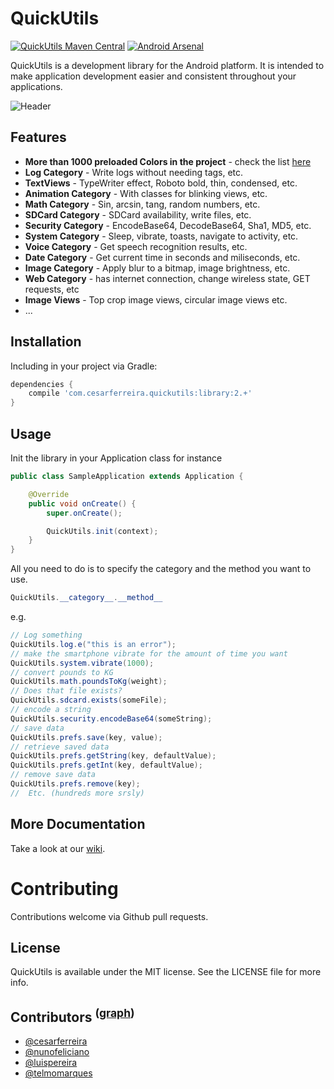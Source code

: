 QuickUtils  
============
[![QuickUtils Maven Central](http://img.shields.io/badge/QuickUtils%20Maven%20Central-0.2.0-brightgreen.svg?style=flat)](http://search.maven.org/#search%7Cga%7C1%7Cg%3A%22com.cesarferreira.quickutils%22) [![Android Arsenal](https://img.shields.io/badge/Android%20Arsenal-AndroidQuickUtils-brightgreen.svg?style=flat)](https://android-arsenal.com/details/1/870)

QuickUtils is a development library for the Android platform.
It is intended to make application development easier and consistent throughout your applications.


![Header](https://raw.github.com/cesarferreira/AndroidQuickUtils/master/images/header-crop.png)

## Features

- **More than 1000 preloaded Colors in the project** - check the list [here](https://github.com/cesarferreira/AndroidQuickUtils/wiki/Colors.xml)
- **Log Category** - Write logs without needing tags, etc.
- **TextViews** - TypeWriter effect, Roboto bold, thin, condensed, etc.
- **Animation Category** - With classes for blinking views, etc.
- **Math Category** - Sin, arcsin, tang, random numbers, etc.
- **SDCard Category** - SDCard availability, write files, etc.
- **Security Category** - EncodeBase64, DecodeBase64, Sha1, MD5, etc.
- **System Category** - Sleep, vibrate, toasts, navigate to activity, etc.
- **Voice Category** - Get speech recognition results, etc.
- **Date Category** - Get current time in seconds and miliseconds, etc.
- **Image Category** - Apply blur to a bitmap, image brightness, etc.
- **Web Category** - has internet connection, change wireless state, GET requests, etc
- **Image Views** - Top crop image views, circular image views etc.
- ...


## Installation

Including in your project via Gradle:

```groovy
dependencies {
    compile 'com.cesarferreira.quickutils:library:2.+'
}
```

## Usage

Init the library in your Application class for instance

```java
public class SampleApplication extends Application {

    @Override
    public void onCreate() {
        super.onCreate();

        QuickUtils.init(context);
    }
}

```

All you need to do is to specify the category and the method you want to use.

```java
QuickUtils.__category__.__method__
```

e.g.
```java
// Log something
QuickUtils.log.e("this is an error");
// make the smartphone vibrate for the amount of time you want
QuickUtils.system.vibrate(1000);
// convert pounds to KG
QuickUtils.math.poundsToKg(weight);
// Does that file exists?
QuickUtils.sdcard.exists(someFile);
// encode a string
QuickUtils.security.encodeBase64(someString);
// save data
QuickUtils.prefs.save(key, value);
// retrieve saved data
QuickUtils.prefs.getString(key, defaultValue);
QuickUtils.prefs.getInt(key, defaultValue);
// remove save data
QuickUtils.prefs.remove(key);
//  Etc. (hundreds more srsly)
```
<!--A small sample of the shared preferences wrapper to save/read data with only 1 line of code.-->

More Documentation
------------------
Take a look at our [wiki](https://github.com/cesarferreira/AndroidQuickUtils/wiki).


# Contributing
Contributions welcome via Github pull requests.


## License
QuickUtils is available under the MIT license. See the LICENSE file for more info.


## Contributors <sup>([graph](https://github.com/cesarferreira/AndroidQuickUtils/graphs/contributors "link"))</sup>

* [@cesarferreira](https://github.com/cesarferreira "link")
* [@nunofeliciano](https://github.com/nunofeliciano "link")
* [@luispereira](https://github.com/luispereira "link")
* [@telmomarques](https://github.com/telmomarques "link")
